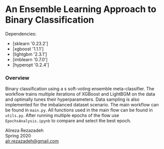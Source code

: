 # An Ensemble Learning Approach to Binary Classification

Dependencies:
- [sklearn '0.23.2']
- [xgboost '1.1.1']
- [lightgbm '2.3.1']
- [imblearn '0.7.0']
- [hyperopt '0.2.4']

### Overview

Binary classification using a s soft-voting ensemble meta-classifier.
The workflow trains multiple iterations of XGBoost and LightBGM on the data and optimally tunes their hyperparameters.
Data sampling is also implemented for the imbalanced dataset scenario.
The main workflow can be found in `main.py`.
All functions used in the main flow can be found in `utils.py`.
After running multiple epochs of the flow use `EpochsAnalysis.ipynb` to compare and select the best epoch.


Alireza Rezazadeh  
Spring 2020  
alr.rezazadeh@gmail.com
